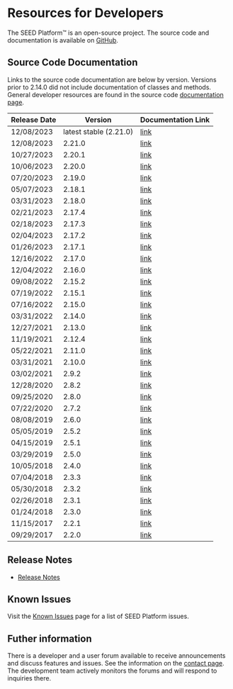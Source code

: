 # Resources for Developers

The SEED Platform&trade; is an open-source project. The source code and documentation is available on [GitHub](https://github.com/SEED-platform/seed).

## Source Code Documentation

Links to the source code documentation are below by version. Versions prior to 2.14.0 did not include
documentation of classes and methods. General developer resources are found in the source code 
[documentation page](./code_documentation/latest/developer_resources.html).

| Release Date | Version                | Documentation Link                             |
|--------------|------------------------|------------------------------------------------|
| 12/08/2023   | latest stable (2.21.0) | [link](./code_documentation/latest/index.html) |
| 12/08/2023   | 2.21.0                 | [link](./code_documentation/2.21.0/index.html) |
| 10/27/2023   | 2.20.1                 | [link](./code_documentation/2.20.1/index.html) |
| 10/06/2023   | 2.20.0                 | [link](./code_documentation/2.20.0/index.html) |
| 07/20/2023   | 2.19.0                 | [link](./code_documentation/2.19.0/index.html) |
| 05/07/2023   | 2.18.1                 | [link](./code_documentation/2.18.1/index.html) |
| 03/31/2023   | 2.18.0                 | [link](./code_documentation/2.18.0/index.html) |
| 02/21/2023   | 2.17.4                 | [link](./code_documentation/2.17.4/index.html) |
| 02/18/2023   | 2.17.3                 | [link](./code_documentation/2.17.3/index.html) |
| 02/04/2023   | 2.17.2                 | [link](./code_documentation/2.17.2/index.html) |
| 01/26/2023   | 2.17.1                 | [link](./code_documentation/2.17.1/index.html) |
| 12/16/2022   | 2.17.0                 | [link](./code_documentation/2.17.0/index.html) |
| 12/04/2022   | 2.16.0                 | [link](./code_documentation/2.16.0/index.html) |
| 09/08/2022   | 2.15.2                 | [link](./code_documentation/2.15.2/index.html) |
| 07/19/2022   | 2.15.1                 | [link](./code_documentation/2.15.1/index.html) |
| 07/16/2022   | 2.15.0                 | [link](./code_documentation/2.15.0/index.html) |
| 03/31/2022   | 2.14.0                 | [link](./code_documentation/2.14.0/index.html) |
| 12/27/2021   | 2.13.0                 | [link](./code_documentation/2.13.0/index.html) |
| 11/19/2021   | 2.12.4                 | [link](./code_documentation/2.12.4/index.html) |
| 05/22/2021   | 2.11.0                 | [link](./code_documentation/2.11.0/index.html) |
| 03/31/2021   | 2.10.0                 | [link](./code_documentation/2.10.0/index.html) |
| 03/02/2021   | 2.9.2                  | [link](./code_documentation/2.9.2/index.html)  |
| 12/28/2020   | 2.8.2                  | [link](./code_documentation/2.8.2/index.html)  |
| 09/25/2020   | 2.8.0                  | [link](./code_documentation/2.8.0/index.html)  |
| 07/22/2020   | 2.7.2                  | [link](./code_documentation/2.7.2/index.html)  |
| 08/08/2019   | 2.6.0                  | [link](./code_documentation/2.6.0/index.html)  |
| 05/05/2019   | 2.5.2                  | [link](./code_documentation/2.5.2/index.html)  |
| 04/15/2019   | 2.5.1                  | [link](./code_documentation/2.5.1/index.html)  |
| 03/29/2019   | 2.5.0                  | [link](./code_documentation/2.5.0/index.html)  |
| 10/05/2018   | 2.4.0                  | [link](./code_documentation/2.4.0/index.html)  |
| 07/04/2018   | 2.3.3                  | [link](./code_documentation/2.3.3/index.html)  |
| 05/30/2018   | 2.3.2                  | [link](./code_documentation/2.3.2/index.html)  |
| 02/26/2018   | 2.3.1                  | [link](./code_documentation/2.3.1/index.html)  |
| 01/24/2018   | 2.3.0                  | [link](./code_documentation/2.3.0/index.html)  |
| 11/15/2017   | 2.2.1                  | [link](./code_documentation/2.2.1/index.html)  |
| 09/29/2017   | 2.2.0                  | [link](./code_documentation/2.2.0/index.html)  |
 
## Release Notes

- [Release Notes](https://github.com/SEED-platform/seed/releases)

## Known Issues

Visit the [Known Issues](known_issues.md) page for a list of SEED Platform issues.

## Futher information

There is a developer and a user forum available to receive announcements and discuss features and issues. See the information on the [contact page](contact.md). The development team actively monitors the forums and will respond to inquiries there.

